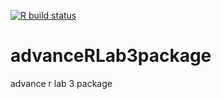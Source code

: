  <!-- badges: start -->
  [![R build status](https://github.com/r-lib/actions/workflows/r/badge.svg)](https://github.com/r-lib/actions/actions?workflow=r)
  <!-- badges: end -->

# advanceRLab3package
advance r lab 3 package
